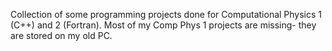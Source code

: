 Collection of some programming projects done for Computational Physics 1 (C++) and 2 (Fortran).
Most of my Comp Phys 1 projects are missing- they are stored on my old PC.
